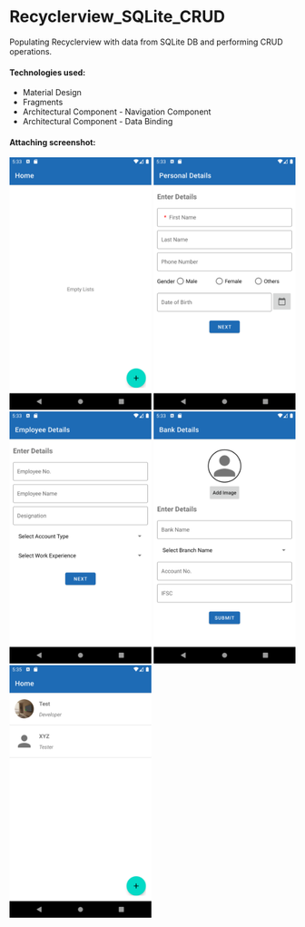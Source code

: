 # Recyclerview_SQLite_CRUD
Populating Recyclerview with data from SQLite DB and performing CRUD operations.


#### <b> Technologies used: </b> 
- Material Design
- Fragments
- Architectural Component - Navigation Component
- Architectural Component - Data Binding


#### <b> Attaching screenshot: </b> 

<img src = "screenshots/image1.png" width = "250" />  <img src = "screenshots/image2.png" width = "250" />  
<img src = "screenshots/image3.png" width = "250" />  <img src = "screenshots/image4.png" width = "250" />  
<img src = "screenshots/image5.png" width = "250" />  


